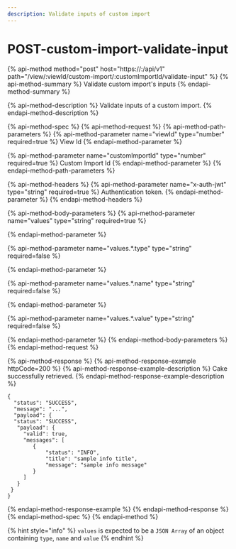 ```yaml
---
description: Validate inputs of custom import
---
```


# POST-custom-import-validate-input

{% api-method method="post" host="https://<host>:<port>/api/v1" path="/view/:viewId/custom-import/:customImportId/validate-input" %}
{% api-method-summary %}
Validate custom import's inputs
{% endapi-method-summary %}

{% api-method-description %}
Validate inputs of a custom import.
{% endapi-method-description %}

{% api-method-spec %}
{% api-method-request %}
{% api-method-path-parameters %}
{% api-method-parameter name="viewId" type="number" required=true %}
View Id
{% endapi-method-parameter %}

{% api-method-parameter name="customImportId" type="number" required=true %}
Custom Import Id
{% endapi-method-parameter %}
{% endapi-method-path-parameters %}

{% api-method-headers %}
{% api-method-parameter name="x-auth-jwt" type="string" required=true %}
Authentication token.
{% endapi-method-parameter %}
{% endapi-method-headers %}

{% api-method-body-parameters %}
{% api-method-parameter name="values" type="string" required=true %}

{% endapi-method-parameter %}

{% api-method-parameter name="values.\*.type" type="string" required=false %}

{% endapi-method-parameter %}

{% api-method-parameter name="values.\*.name" type="string" required=false %}

{% endapi-method-parameter %}

{% api-method-parameter name="values.\*.value" type="string" required=false %}

{% endapi-method-parameter %}
{% endapi-method-body-parameters %}
{% endapi-method-request %}

{% api-method-response %}
{% api-method-response-example httpCode=200 %}
{% api-method-response-example-description %}
Cake successfully retrieved.
{% endapi-method-response-example-description %}

```
{
  "status": "SUCCESS",
  "message": "...",
  "payload": {
  "status": "SUCCESS",
   "payload": {
     "valid": true,
     "messages": [
        {
            "status": "INFO",
            "title": "sample info title",
            "message": "sample info message"
        }
     ]
   }
 }
}
```
{% endapi-method-response-example %}
{% endapi-method-response %}
{% endapi-method-spec %}
{% endapi-method %}

{% hint style="info" %}
`values` is expected to be a `JSON Array` of an object containing `type`, `name` and `value`
{% endhint %}





